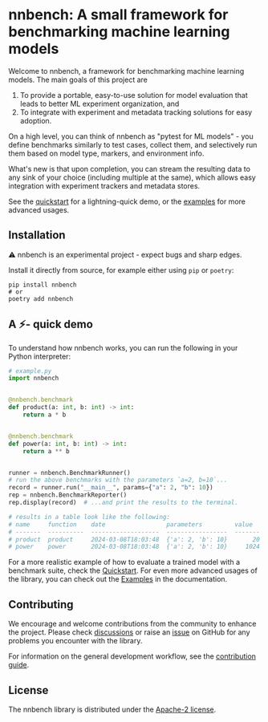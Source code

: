 # nnbench: A small framework for benchmarking machine learning models

Welcome to nnbench, a framework for benchmarking machine learning models.
The main goals of this project are

1. To provide a portable, easy-to-use solution for model evaluation that leads to better ML experiment organization, and
2. To integrate with experiment and metadata tracking solutions for easy adoption.

On a high level, you can think of nnbench as "pytest for ML models" - you define benchmarks similarly to test cases, collect them, and selectively run them based on model type, markers, and environment info.

What's new is that upon completion, you can stream the resulting data to any sink of your choice (including multiple at the same), which allows easy integration with experiment trackers and metadata stores.

See the [quickstart](https://aai-institute.github.io/nnbench/latest/quickstart/) for a lightning-quick demo, or the [examples](https://aai-institute.github.io/nnbench/latest/tutorials/) for more advanced usages.

## Installation

⚠️ nnbench is an experimental project - expect bugs and sharp edges.

Install it directly from source, for example either using `pip` or `poetry`:

```shell
pip install nnbench
# or
poetry add nnbench
```

## A ⚡️- quick demo

To understand how nnbench works, you can run the following in your Python interpreter:

```python
# example.py
import nnbench


@nnbench.benchmark
def product(a: int, b: int) -> int:
    return a * b


@nnbench.benchmark
def power(a: int, b: int) -> int:
    return a ** b


runner = nnbench.BenchmarkRunner()
# run the above benchmarks with the parameters `a=2, b=10`...
record = runner.run("__main__", params={"a": 2, "b": 10})
rep = nnbench.BenchmarkReporter()
rep.display(record)  # ...and print the results to the terminal.

# results in a table look like the following:
# name     function    date                 parameters         value    time_ns
# -------  ----------  -------------------  -----------------  -------  ---------
# product  product     2024-03-08T18:03:48  {'a': 2, 'b': 10}       20       1000
# power    power       2024-03-08T18:03:48  {'a': 2, 'b': 10}     1024        750
```

For a more realistic example of how to evaluate a trained model with a benchmark suite, check the [Quickstart](https://aai-institute.github.io/nnbench/latest/quickstart/).
For even more advanced usages of the library, you can check out the [Examples](https://aai-institute.github.io/nnbench/latest/tutorials/) in the documentation.

## Contributing

We encourage and welcome contributions from the community to enhance the project.
Please check [discussions](https://github.com/aai-institute/nnbench/discussions) or raise an [issue](https://github.com/aai-institute/nnbench/issues) on GitHub for any problems you encounter with the library.

For information on the general development workflow, see the [contribution guide](CONTRIBUTING.md).

## License

The nnbench library is distributed under the [Apache-2 license](LICENSE).
